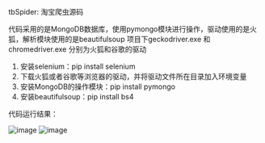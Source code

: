 
tbSpider: 淘宝爬虫源码

代码采用的是MongoDB数据库，使用pymongo模块进行操作，驱动使用的是火狐，解析模块使用的是beautifulsoup
项目下geckodriver.exe 和 chromedriver.exe 分别为火狐和谷歌的驱动

1. 安装selenium：pip install selenium
2. 下载火狐或者谷歌等浏览器的驱动，并将驱动文件所在目录加入环境变量
3. 安装MongoDB的操作模块：pip install pymongo
4. 安装beautifulsoup：pip install bs4

代码运行结果：

![image](https://github.com/wangbo-beau/spider/blob/master/taobao/console%E7%BB%93%E6%9E%9C.png)
![image](https://github.com/wangbo-beau/spider/blob/master/taobao/MongoDB%E7%BB%93%E6%9E%9C.png)
